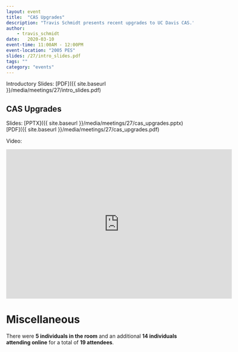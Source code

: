 ```yaml
---
layout: event
title:  "CAS Upgrades"
description: "Travis Schmidt presents recent upgrades to UC Davis CAS."
author:
    - travis_schmidt
date:   2020-03-10
event-time: 11:00AM - 12:00PM
event-location: "2005 PES"
slides: /27/intro_slides.pdf
tags: ""
category: "events"
---
```


Introductory Slides: [PDF]({{ site.baseurl }}/media/meetings/27/intro_slides.pdf)

## CAS Upgrades

Slides: [PPTX]({{ site.baseurl }}/media/meetings/27/cas_upgrades.pptx) [PDF]({{ site.baseurl }}/media/meetings/27/cas_upgrades.pdf)

Video:
<iframe id="kaltura_player" class="video-frame" src="https://cdnapisec.kaltura.com/p/1770401/sp/177040100/embedIframeJs/uiconf_id/29032722/partner_id/1770401?iframeembed=true&playerId=kaltura_player&entry_id=0_mnsatn1y&flashvars[mediaProtocol]=rtmp&amp;flashvars[streamerType]=rtmp&amp;flashvars[streamerUrl]=rtmp://www.kaltura.com:1935&amp;flashvars[rtmpFlavors]=1&amp;flashvars[localizationCode]=en&amp;flashvars[leadWithHTML5]=true&amp;flashvars[sideBarContainer.plugin]=true&amp;flashvars[sideBarContainer.position]=left&amp;flashvars[sideBarContainer.clickToClose]=true&amp;flashvars[chapters.plugin]=true&amp;flashvars[chapters.layout]=vertical&amp;flashvars[chapters.thumbnailRotator]=false&amp;flashvars[streamSelector.plugin]=true&amp;flashvars[EmbedPlayer.SpinnerTarget]=videoHolder&amp;flashvars[dualScreen.plugin]=true&amp;flashvars[Kaltura.addCrossoriginToIframe]=true&amp;&wid=0_hv7ls81l" width="608" height="402" allowfullscreen webkitallowfullscreen mozAllowFullScreen allow="autoplay *; fullscreen *; encrypted-media *" sandbox="allow-forms allow-same-origin allow-scripts allow-top-navigation allow-pointer-lock allow-popups allow-modals allow-orientation-lock allow-popups-to-escape-sandbox allow-presentation allow-top-navigation-by-user-activation" frameborder="0" title="Kaltura Player"></iframe>

Miscellaneous
=
There were **5 individuals in the room** and an additional **14 individuals attending online** for a total of **19 attendees**.
